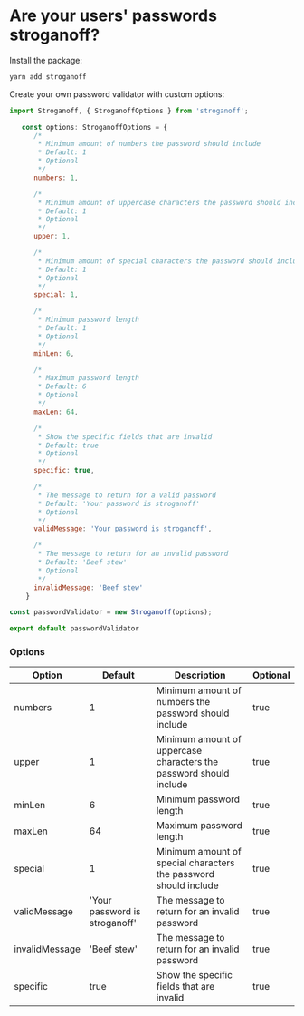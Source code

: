 # Are your users' passwords stroganoff?

Install the package:

```bash
yarn add stroganoff
```
Create your own password validator with custom options:

```javascript
import Stroganoff, { StroganoffOptions } from 'stroganoff';

   const options: StroganoffOptions = {
      /*
       * Minimum amount of numbers the password should include
       * Default: 1
       * Optional
       */
      numbers: 1,

      /*
       * Minimum amount of uppercase characters the password should include
       * Default: 1
       * Optional
       */
      upper: 1,

      /*
       * Minimum amount of special characters the password should include
       * Default: 1
       * Optional
       */
      special: 1,

      /*
       * Minimum password length
       * Default: 1
       * Optional
       */
      minLen: 6,

      /*
       * Maximum password length
       * Default: 6
       * Optional
       */
      maxLen: 64,

      /*
       * Show the specific fields that are invalid
       * Default: true
       * Optional
       */
      specific: true,

      /*
       * The message to return for a valid password
       * Default: 'Your password is stroganoff'
       * Optional
       */
      validMessage: 'Your password is stroganoff',

      /*
       * The message to return for an invalid password
       * Default: 'Beef stew'
       * Optional
       */
      invalidMessage: 'Beef stew'
    }

const passwordValidator = new Stroganoff(options);

export default passwordValidator
```


### Options
| Option         | Default                       | Description                                                        | Optional |
|----------------|-------------------------------|--------------------------------------------------------------------|----------|
| numbers        | 1                             | Minimum amount of numbers the password should include              | true     |
| upper          | 1                             | Minimum amount of uppercase characters the password should include | true     |
| minLen         | 6                             | Minimum password length                                            | true     |
| maxLen         | 64                            | Maximum password length                                            | true     |
| special        | 1                             | Minimum amount of special characters the password should include   | true     |
| validMessage   | 'Your password is stroganoff' | The message to return for an invalid password                      | true     |
| invalidMessage | 'Beef stew'                   | The message to return for an invalid password                      | true     |
| specific       | true                          | Show the specific fields that are invalid                          | true     |